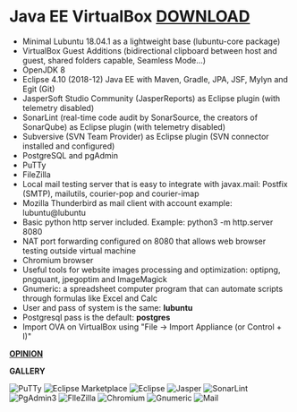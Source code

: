 # Java EE VirtualBox [DOWNLOAD](https://github.com/Virtual-Machines/Java-EE-VirtualBox/releases/download/latest/JavaEE.ova)
- Minimal Lubuntu 18.04.1 as a lightweight base (lubuntu-core package)
- VirtualBox Guest Additions (bidirectional clipboard between host and guest, shared folders capable, Seamless Mode...)
- OpenJDK 8
- Eclipse 4.10 (2018-12) Java EE with Maven, Gradle, JPA, JSF, Mylyn and Egit (Git)
- JasperSoft Studio Community (JasperReports) as Eclipse plugin (with telemetry disabled)
- SonarLint (real-time code audit by SonarSource, the creators of SonarQube) as Eclipse plugin (with telemetry disabled)
- Subversive (SVN Team Provider) as Eclipse plugin (SVN connector installed and configured)
- PostgreSQL and pgAdmin
- PuTTy
- FileZilla
- Local mail testing server that is easy to integrate with javax.mail: Postfix (SMTP), mailutils, courier-pop and courier-imap
- Mozilla Thunderbird as mail client with account example: lubuntu@lubuntu
- Basic python http server included. Example: python3 -m http.server 8080
- NAT port forwarding configured on 8080 that allows web browser testing outside virtual machine
- Chromium browser
- Useful tools for website images processing and optimization: optipng, pngquant, jpegoptim and ImageMagick
- Gnumeric: a spreadsheet computer program that can automate scripts through formulas like Excel and Calc
- User and pass of system is the same: **lubuntu**
- Postgresql pass is the default: **postgres**
- Import OVA on VirtualBox using "File -> Import Appliance (or Control + I)"

[**OPINION**](https://docs.google.com/forms/d/e/1FAIpQLSeOzXN-TMbwxt_k3jHCQjwoEbP9o5nP6wJeJFa0_w0exYjTnw/viewform?usp=sf_link)

**GALLERY**

![PuTTy](https://github.com/Virtual-Machines/Java-EE-VirtualBox/blob/master/putty.png)
![Eclipse Marketplace](https://github.com/Virtual-Machines/Java-EE-VirtualBox/blob/master/eclipseMarketplace.png)
![Eclipse](https://github.com/Virtual-Machines/Java-EE-VirtualBox/blob/master/eclipseAbout.png)
![Jasper](https://github.com/Virtual-Machines/Java-EE-VirtualBox/blob/master/jasper.png)
![SonarLint](https://github.com/Virtual-Machines/Java-EE-VirtualBox/blob/master/SonarLint.png)
![PgAdmin3](https://github.com/Virtual-Machines/Java-EE-VirtualBox/blob/master/pgadmin.png)
![FlleZilla](https://github.com/Virtual-Machines/Java-EE-VirtualBox/blob/master/filezilla.png)
![Chromium](https://github.com/Virtual-Machines/Java-EE-VirtualBox/blob/master/chromium.png)
![Gnumeric](https://github.com/Virtual-Machines/Java-EE-VirtualBox/blob/master/gnumeric.png)
![Mail](https://github.com/Virtual-Machines/Java-EE-VirtualBox/blob/master/mail.png)
